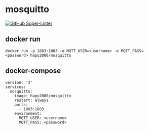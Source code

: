 mosquitto
=========

[![GitHub Super-Linter](https://github.com/hapu2000/mosquitto/workflows/Super-Linter/badge.svg)](https://github.com/marketplace/actions/super-linter)

## docker run
```
docker run -p 1883:1883 -e MQTT_USER=<username> -e MQTT_PASS=<password> hapu2000/mosquitto
```

## docker-compose
```
version: '3'
services:
  mosquitto:
    image: hapu2000/mosquitto
    restart: always
    ports:
      - 1883:1883
    environment:
      MQTT_USER: <username>
      MQTT_PASS: <password>
```
